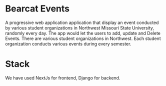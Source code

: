 # Bearcat Events
A progressive web application application that display an event conducted by various student organizations in Northwest Missouri State University, randomly every day. The app would let the users to add, update and Delete Events. There are various student organizations in Northwest. Each student organization conducts various events during every semester.
# Stack
We have used NextJs for frontend, Django for backend.
